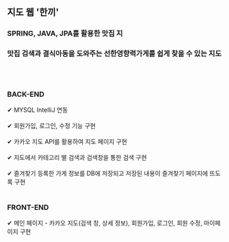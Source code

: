 ## 지도 웹 '한끼'
### SPRING, JAVA, JPA를 활용한 맛집 지 
### 맛집 검색과 결식아동을 도와주는 선한영향력가게를 쉽게 찾을 수 있는 지도

<body>
  <br><br>

  <h3>BACK-END</h3>
  <div>
  ✔ MYSQL IntelliJ 연동 <br><br>
  ✔ 회원가입, 로그인, 수정 기능 구현 <br><br>
  ✔ 카카오 지도 API를 활용하여 지도 페이지 구현 <br><br>
  ✔ 지도에서 카테고리 별 검색과 검색창을 통한 검색 구현 <br><br>
  ✔ 즐겨찾기 등록한 가게 정보를 DB에 저장되고 저장된 내용이 즐겨찾기 페이지에 뜨도록 구현
  <br><br> </div>
  
  <h3>FRONT-END</h3>
  ✔ 메인 페이지 - 카카오 지도(검색 창, 상세 정보), 회원가입, 로그인, 회원 수정, 마이페이지 구현<BR>

</body>
